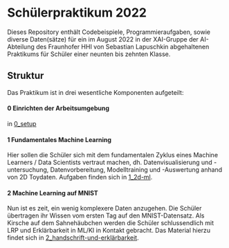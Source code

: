 # Schülerpraktikum 2022
Dieses Repository enthält Codebeispiele, Programmieraufgaben, sowie diverse Daten(sätze) für ein im August 2022 in der XAI-Gruppe der AI-Abteilung des Fraunhofer HHI von Sebastian Lapuschkin abgehaltenen Praktikums für Schüler einer neunten bis zehnten Klasse.

## Struktur
Das Praktikum ist in drei wesentliche Komponenten aufgeteilt:

#### 0 Einrichten der Arbeitsumgebung
in [0_setup](0_setup/0_introduction.md)

#### 1 Fundamentales Machine Learning
Hier sollen die Schüler sich mit dem fundamentalen Zyklus eines Machine Learners / Data Scientists vertraut machen, dh. Datenvisualisierung und -untersuchung, Datenvorbereitung, Modelltraining und -Auswertung anhand von 2D Toydaten.
Aufgaben finden sich in [1_2d-ml](1_2d-ml).

#### 2 Machine Learning auf MNIST
Nun ist es zeit, ein wenig komplexere Daten anzugehen. Die Schüler übertragen ihr Wissen vom ersten Tag auf den MNIST-Datensatz. Als Kirsche auf dem Sahnehäubchen werden die Schüler schlussendlich mit LRP und Erklärbarkeit in ML/KI in Kontakt gebracht. Das Material hierzu findet sich in [2_handschrift-und-erklärbarkeit](2_handschrift-und-erklärbarkeit).
